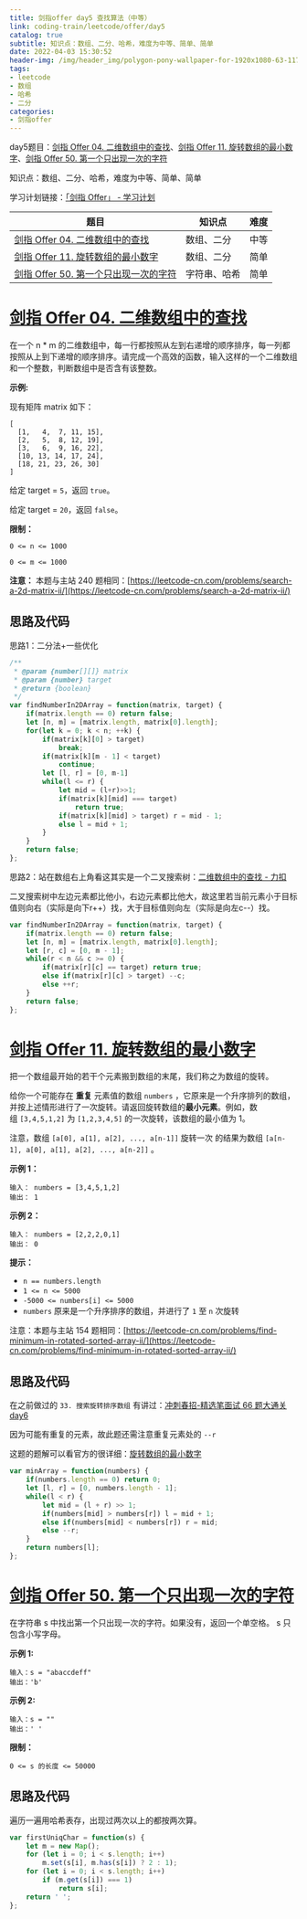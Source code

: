 ```yaml
---
title: 剑指offer day5 查找算法（中等）
link: coding-train/leetcode/offer/day5
catalog: true
subtitle: 知识点：数组、二分、哈希，难度为中等、简单、简单
date: 2022-04-03 15:30:52
header-img: /img/header_img/polygon-pony-wallpaper-for-1920x1080-63-1175.jpg
tags:
- leetcode
- 数组
- 哈希
- 二分
categories:
- 剑指offer
---
```

day5题目：[剑指 Offer 04. 二维数组中的查找](https://leetcode-cn.com/problems/er-wei-shu-zu-zhong-de-cha-zhao-lcof/)、[剑指 Offer 11. 旋转数组的最小数字](https://leetcode-cn.com/problems/xuan-zhuan-shu-zu-de-zui-xiao-shu-zi-lcof/)、[剑指 Offer 50. 第一个只出现一次的字符](https://leetcode-cn.com/problems/di-yi-ge-zhi-chu-xian-yi-ci-de-zi-fu-lcof/)

知识点：数组、二分、哈希，难度为中等、简单、简单

学习计划链接：[「剑指 Offer」 - 学习计划](https://leetcode-cn.com/study-plan/lcof/?progress=7jn70jr)

| 题目                                                                                                              | 知识点       | 难度 |
| ----------------------------------------------------------------------------------------------------------------- | ------------ | ---- |
| [剑指 Offer 04. 二维数组中的查找](https://leetcode-cn.com/problems/er-wei-shu-zu-zhong-de-cha-zhao-lcof/)            | 数组、二分   | 中等 |
| [剑指 Offer 11. 旋转数组的最小数字](https://leetcode-cn.com/problems/xuan-zhuan-shu-zu-de-zui-xiao-shu-zi-lcof/)     | 数组、二分   | 简单 |
| [剑指 Offer 50. 第一个只出现一次的字符](https://leetcode-cn.com/problems/di-yi-ge-zhi-chu-xian-yi-ci-de-zi-fu-lcof/) | 字符串、哈希 | 简单 |

# [剑指 Offer 04. 二维数组中的查找](https://leetcode-cn.com/problems/er-wei-shu-zu-zhong-de-cha-zhao-lcof/)

在一个 n * m 的二维数组中，每一行都按照从左到右递增的顺序排序，每一列都按照从上到下递增的顺序排序。请完成一个高效的函数，输入这样的一个二维数组和一个整数，判断数组中是否含有该整数。

**示例:**

现有矩阵 matrix 如下：

```
[
  [1,   4,  7, 11, 15],
  [2,   5,  8, 12, 19],
  [3,   6,  9, 16, 22],
  [10, 13, 14, 17, 24],
  [18, 21, 23, 26, 30]
]
```

给定 target = `5`，返回 `true`。

给定 target = `20`，返回 `false`。

**限制：**

`0 <= n <= 1000`

`0 <= m <= 1000`

**注意：** 本题与主站 240 题相同：[https://leetcode-cn.com/problems/search-a-2d-matrix-ii/](https://leetcode-cn.com/problems/search-a-2d-matrix-ii/)

## 思路及代码

思路1：二分法+一些优化

```javascript
/**
 * @param {number[][]} matrix
 * @param {number} target
 * @return {boolean}
 */
var findNumberIn2DArray = function(matrix, target) {
    if(matrix.length == 0) return false;
    let [n, m] = [matrix.length, matrix[0].length];
    for(let k = 0; k < n; ++k) {
        if(matrix[k][0] > target) 
            break;
        if(matrix[k][m - 1] < target) 
            continue;
        let [l, r] = [0, m-1]
        while(l <= r) {
            let mid = (l+r)>>1;
            if(matrix[k][mid] === target) 
                return true;
            if(matrix[k][mid] > target) r = mid - 1;
            else l = mid + 1;
        }
    }
    return false;
};
```

思路2：站在数组右上角看这其实是一个二叉搜索树：[二维数组中的查找 - 力扣](https://leetcode-cn.com/problems/er-wei-shu-zu-zhong-de-cha-zhao-lcof/solution/mian-shi-ti-04-er-wei-shu-zu-zhong-de-cha-zhao-zuo/)

二叉搜索树中左边元素都比他小，右边元素都比他大，故这里若当前元素小于目标值则向右（实际是向下r++）找，大于目标值则向左（实际是向左c--）找。

```javascript
var findNumberIn2DArray = function(matrix, target) {
    if(matrix.length == 0) return false;
    let [n, m] = [matrix.length, matrix[0].length];
    let [r, c] = [0, m - 1];
    while(r < n && c >= 0) {
        if(matrix[r][c] == target) return true;
        else if(matrix[r][c] > target) --c;
        else ++r;
    }
    return false;
};
```

# [剑指 Offer 11. 旋转数组的最小数字](https://leetcode-cn.com/problems/xuan-zhuan-shu-zu-de-zui-xiao-shu-zi-lcof/)

把一个数组最开始的若干个元素搬到数组的末尾，我们称之为数组的旋转。

给你一个可能存在 **重复** 元素值的数组 `numbers` ，它原来是一个升序排列的数组，并按上述情形进行了一次旋转。请返回旋转数组的**最小元素**。例如，数组 `[3,4,5,1,2]` 为 `[1,2,3,4,5]` 的一次旋转，该数组的最小值为 1。  

注意，数组 `[a[0], a[1], a[2], ..., a[n-1]]` 旋转一次 的结果为数组 `[a[n-1], a[0], a[1], a[2], ..., a[n-2]]` 。

**示例 1：**

```
输入： numbers = [3,4,5,1,2]
输出： 1
```

**示例 2：**

```
输入： numbers = [2,2,2,0,1]
输出： 0
```

**提示：**

- `n == numbers.length`
- `1 <= n <= 5000`
- `-5000 <= numbers[i] <= 5000`
- `numbers` 原来是一个升序排序的数组，并进行了 `1` 至 `n` 次旋转

注意：本题与主站 154 题相同：[https://leetcode-cn.com/problems/find-minimum-in-rotated-sorted-array-ii/](https://leetcode-cn.com/problems/find-minimum-in-rotated-sorted-array-ii/)

## 思路及代码

在之前做过的 `33. 搜索旋转排序数组` 有讲过：[冲刺春招-精选笔面试 66 题大通关 day6](https://juejin.cn/post/7077502432942489607#heading-0)

因为可能有重复的元素，故此题还需注意重复元素处的 `--r`

这题的题解可以看官方的很详细：[旋转数组的最小数字](https://leetcode-cn.com/problems/xuan-zhuan-shu-zu-de-zui-xiao-shu-zi-lcof/solution/xuan-zhuan-shu-zu-de-zui-xiao-shu-zi-by-leetcode-s/)

```javascript
var minArray = function(numbers) {
    if(numbers.length == 0) return 0;
    let [l, r] = [0, numbers.length - 1];
    while(l < r) {
        let mid = (l + r) >> 1;
        if(numbers[mid] > numbers[r]) l = mid + 1;
        else if(numbers[mid] < numbers[r]) r = mid;
        else --r;
    }
    return numbers[l];
};
```

# [剑指 Offer 50. 第一个只出现一次的字符](https://leetcode-cn.com/problems/di-yi-ge-zhi-chu-xian-yi-ci-de-zi-fu-lcof/)

在字符串 s 中找出第一个只出现一次的字符。如果没有，返回一个单空格。 s 只包含小写字母。

**示例 1:**

```
输入：s = "abaccdeff"
输出：'b'
```

**示例 2:**

```
输入：s = "" 
输出：' '
```

**限制：**

`0 <= s 的长度 <= 50000`

## 思路及代码

遍历一遍用哈希表存，出现过两次以上的都按两次算。

```javascript
var firstUniqChar = function(s) {
    let m = new Map();
    for (let i = 0; i < s.length; i++)
        m.set(s[i], m.has(s[i]) ? 2 : 1);
    for (let i = 0; i < s.length; i++) 
        if (m.get(s[i]) === 1) 
            return s[i];
    return ' ';
};
```
